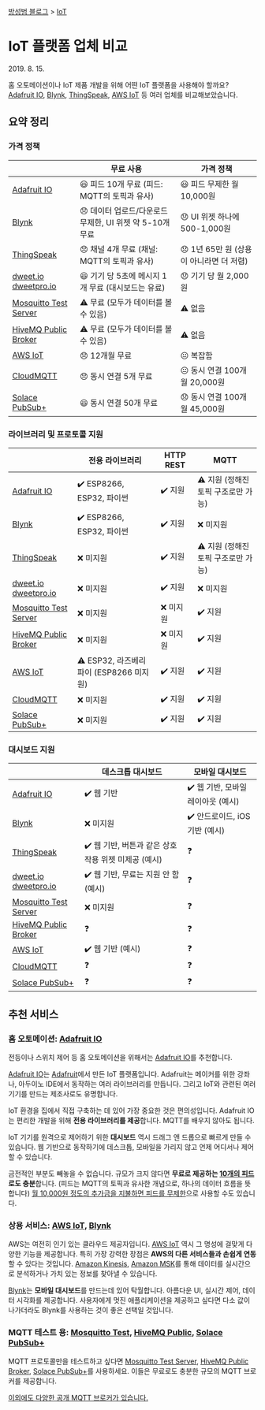 [방성범 블로그](/README.md) > [IoT](/iot.md)

# IoT 플랫폼 업체 비교

<time id="date-published" datetime="2019-08-15">2019. 8. 15.</time>

홈 오토메이션이나 IoT 제품 개발을 위해 어떤 IoT 플랫폼을 사용해야 할까요? [Adafruit IO](https://io.adafruit.com/), [Blynk](https://blynk.io), [ThingSpeak](https://thingspeak.com/), [AWS IoT](https://aws.amazon.com/iot/) 등 여러 업체를 비교해보았습니다.

## 요약 정리

### 가격 정책

|                                                                       | 무료 사용                                                | 가격 정책                                |
| --------------------------------------------------------------------- | -------------------------------------------------------- | ---------------------------------------- |
| [Adafruit IO](https://io.adafruit.com/)                               | 😃 피드 10개 무료 (피드: MQTT의 토픽과 유사)             | 😃 피드 무제한 월 10,000원               |
| [Blynk](https://blynk.io)                                             | 😞 데이터 업로드/다운로드 무제한, UI 위젯 약 5-10개 무료 | 😞 UI 위젯 하나에 500-1,000원            |
| [ThingSpeak](https://thingspeak.com/)                                 | 😞 채널 4개 무료 (채널: MQTT의 토픽과 유사)              | 😞 1년 65만 원 (상용이 아니라면 더 저렴) |
| [dweet.io](http://dweet.io/)<br />[dweetpro.io](https://dweetpro.io/) | 😃 기기 당 5초에 메시지 1개 무료 (대시보드는 유료)       | 😞 기기 당 월 2,000원                    |
| [Mosquitto Test Server](https://test.mosquitto.org/)                  | ⚠️ 무료 (모두가 데이터를 볼 수 있음)                     | ⚠️ 없음                                  |
| [HiveMQ Public Broker](http://www.mqtt-dashboard.com/)                | ⚠️ 무료 (모두가 데이터를 볼 수 있음)                     | ⚠️ 없음                                  |
| [AWS IoT](https://aws.amazon.com/iot/)                                | 😞 12개월 무료                                           | 😐 복잡함                                |
| [CloudMQTT](https://www.cloudmqtt.com/)                               | 😞 동시 연결 5개 무료                                    | 😐 동시 연결 100개 월 20,000원           |
| [Solace PubSub+](https://solace.com/cloud/)                           | 😃 동시 연결 50개 무료                                   | 😞 동시 연결 100개 월 45,000원           |

### 라이브러리 및 프로토콜 지원

|                                                                       | 전용 라이브러리                         | HTTP REST | MQTT                                |
| --------------------------------------------------------------------- | --------------------------------------- | --------- | ----------------------------------- |
| [Adafruit IO](https://io.adafruit.com/)                               | ✔️ ESP8266, ESP32, 파이썬               | ✔️ 지원   | ⚠️ 지원 (정해진 토픽 구조로만 가능) |
| [Blynk](https://blynk.io)                                             | ✔️ ESP8266, ESP32, 파이썬               | ✔️ 지원   | ❌ 미지원                           |
| [ThingSpeak](https://thingspeak.com/)                                 | ❌ 미지원                               | ✔️ 지원   | ⚠️ 지원 (정해진 토픽 구조로만 가능) |
| [dweet.io](http://dweet.io/)<br />[dweetpro.io](https://dweetpro.io/) | ❌ 미지원                               | ✔️ 지원   | ❌ 미지원                           |
| [Mosquitto Test Server](https://test.mosquitto.org/)                  | ❌ 미지원                               | ❌ 미지원 | ✔️ 지원                             |
| [HiveMQ Public Broker](http://www.mqtt-dashboard.com/)                | ❌ 미지원                               | ❌ 미지원 | ✔️ 지원                             |
| [AWS IoT](https://aws.amazon.com/iot/)                                | ⚠️ ESP32, 라즈베리파이 (ESP8266 미지원) | ✔️ 지원   | ✔️ 지원                             |
| [CloudMQTT](https://www.cloudmqtt.com/)                               | ❌ 미지원                               | ✔️ 지원   | ✔️ 지원                             |
| [Solace PubSub+](https://solace.com/cloud/)                           | ❌ 미지원                               | ✔️ 지원   | ✔️ 지원                             |

### 대시보드 지원

|                                                                       | 데스크톱 대시보드                                    | 모바일 대시보드                    |
| --------------------------------------------------------------------- | ---------------------------------------------------- | ---------------------------------- |
| [Adafruit IO](https://io.adafruit.com/)                               | ✔️ 웹 기반                                           | ✔️ 웹 기반, 모바일 레이아웃 (예시) |
| [Blynk](https://blynk.io)                                             | ❌ 미지원                                            | ✔️ 안드로이드, iOS 기반 (예시)     |
| [ThingSpeak](https://thingspeak.com/)                                 | ✔️ 웹 기반, 버튼과 같은 상호 작용 위젯 미제공 (예시) | ❓                                 |
| [dweet.io](http://dweet.io/)<br />[dweetpro.io](https://dweetpro.io/) | ✔️ 웹 기반, 무료는 지원 안 함 (예시)                 | ❓                                 |
| [Mosquitto Test Server](https://test.mosquitto.org/)                  | ❌ 미지원                                            | ❓                                 |
| [HiveMQ Public Broker](http://www.mqtt-dashboard.com/)                | ❓                                                   | ❓                                 |
| [AWS IoT](https://aws.amazon.com/iot/)                                | ✔️ 웹 기반 (예시)                                    | ❓                                 |
| [CloudMQTT](https://www.cloudmqtt.com/)                               | ❓                                                   | ❓                                 |
| [Solace PubSub+](https://solace.com/cloud/)                           | ❓                                                   | ❓                                 |

## 추천 서비스

### 홈 오토메이션: [Adafruit IO](https://io.adafruit.com/)

전등이나 스위치 제어 등 홈 오토메이션을 위해서는 [Adafruit IO](https://io.adafruit.com/)를 추천합니다.

[Adafruit IO](https://io.adafruit.com/)는 [Adafruit](https://www.adafruit.com/)에서 만든 IoT 플랫폼입니다. Adafruit는 메이커를 위한 강좌나, 아두이노 IDE에서 동작하는 여러 라이브러리를 만듭니다. 그리고 IoT와 관련된 여러 기기를 만드는 제조사로도 유명합니다.

IoT 환경을 집에서 직접 구축하는 데 있어 가장 중요한 것은 편의성입니다. Adafruit IO는 편리한 개발을 위해 **전용 라이브러리를 제공**합니다. MQTT를 배우지 않아도 됩니다.

IoT 기기를 원격으로 제어하기 위한 **대시보드** 역시 드래그 앤 드롭으로 빠르게 만들 수 있습니다. 웹 기반으로 동작하기에 데스크톱, 모바일을 가리지 않고 언제 어디서나 제어할 수 있습니다.

금전적인 부분도 빼놓을 수 없습니다. 규모가 크지 않다면 **무료로 제공하는 [10개의 피드](https://io.adafruit.com/)로도 충분**합니다. (피드는 MQTT의 토픽과 유사한 개념으로, 하나의 데이터 흐름을 뜻합니다) [월 10,000원 정도의 추가금을 지불하면 피드를 무제한](https://io.adafruit.com/plus)으로 사용할 수도 있습니다.

### 상용 서비스: [AWS IoT](https://aws.amazon.com/iot/), [Blynk](https://blynk.io/)

AWS는 여전히 인기 있는 클라우드 제공자입니다. [AWS IoT](https://aws.amazon.com/iot/) 역시 그 명성에 걸맞게 다양한 기능을 제공합니다. 특히 가장 강력한 장점은 **AWS의 다른 서비스들과 손쉽게 연동**할 수 있다는 것입니다. [Amazon Kinesis](https://aws.amazon.com/kinesis/), [Amazon MSK](https://aws.amazon.com/msk/)를 통해 데이터를 실시간으로 분석하거나 가치 있는 정보를 찾아낼 수 있습니다.

[Blynk](https://blynk.io/)는 **모바일 대시보드**를 만드는데 있어 탁월합니다. 아름다운 UI, 실시간 제어, 데이터 시각화를 제공합니다. 사용자에게 멋진 애플리케이션을 제공하고 싶다면 다소 값이 나가더라도 Blynk를 사용하는 것이 좋은 선택일 것입니다.

### MQTT 테스트 용: [Mosquitto Test](https://test.mosquitto.org/), [HiveMQ Public](http://www.mqtt-dashboard.com/), [Solace PubSub+](https://solace.com/cloud/)

MQTT 프로토콜만을 테스트하고 싶다면 [Mosquitto Test Server](https://test.mosquitto.org/), [HiveMQ Public Broker](http://www.mqtt-dashboard.com/), [Solace PubSub+](https://solace.com/cloud/)를 사용하세요. 이들은 무료로도 충분한 규모의 MQTT 브로커를 제공합니다.

[이외에도 다양한 공개 MQTT 브로커가 있습니다.](https://github.com/mqtt/mqtt.github.io/wiki/public_brokers)
